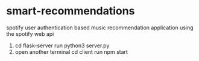# smart-recommendations

spotify user authentication based music recommendation application using the spotify web api

1) cd flask-server run python3 server.py
2) open another terminal cd client run npm start
